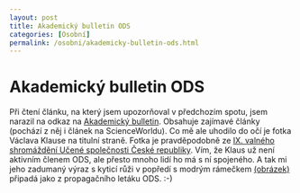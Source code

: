 ```yaml
---
layout: post
title: Akademický bulletin ODS
categories: [Osobní]
permalink: /osobni/akademicky-bulletin-ods.html
---
```

# Akademický bulletin ODS

Při čtení článku, na který jsem upozorňoval v předchozím spotu, jsem narazil na odkaz na [Akademický bulletin](http://www.kav.cas.cz/press/stranky/archiv/ab/abposl/abposl/abposl.htm). Obsahuje zajímavé články (pochází z něj i článek na ScienceWorldu). Co mě ale uhodilo do očí je fotka Václava Klause na titulní straně. Fotka je pravděpodobně ze [IX. valného shromáždění Učené společnosti České republiky](http://www.kav.cas.cz/press/stranky/archiv/ab/2003/6/oroli.htm). Vím, že Klaus už není aktivním členem ODS, ale přesto mnoho lidí ho má s ní spojeného. A tak mi jeho zadumaný výraz s kyticí růži v popředí s modrým rámečkem [(obrázek)](http://www.kav.cas.cz/press/stranky/archiv/fotogale/2003/6/titlist3.jpg) připadá jako z propagačního letáku ODS. :-)


